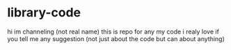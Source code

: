 # library-code
hi im channeling (not real name)
this is repo for any my code 
i realy love if you tell me any suggestion (not just about the code but can about anything)
